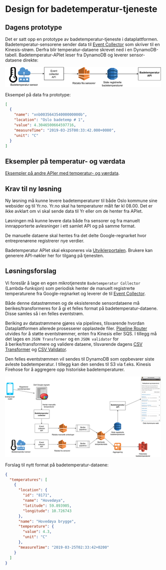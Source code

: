 Design for badetemperatur-tjeneste
==================================

## Dagens prototype

Det er satt opp en prototype av badetemperatur-tjeneste i
dataplattformen. Badetemperatur-sensorene sender data til
[Event Collector](https://github.oslo.kommune.no/origo-dataplatform/event-collector)
som skriver til en Kinesis-strøm. Derfra blir temperatur-dataene
skrevet ned i en DynamoDB-tabell. Badetemperatur-APIet leser fra
DynamoDB og leverer sensor-dataene direkte:

<img src="Badetemperatur_prototype.png" width="600px"></img>

Eksempel på data fra prototype:

```json
[
  {
    "name": "xnb003564354000000000b",
    "location": "Oslo badetemp # 1",
    "value": 4.3046500664597716,
    "measureTime": "2019-03-25T00:33:42.000+0000",
    "unit": "C"
  }
]
```


## Eksempler på temperatur- og værdata

[Eksempler på andre APIer med temperatur- og værdata](API_eksempler.md).


## Krav til ny løsning

Ny løsning må kunne levere badetemperaturer til både Oslo kommune sine
websider og til Yr.no. Yr.no skal ha temperaturer målt før kl 08.00.
Det er ikke avklart om vi skal sende data til Yr eller om de henter fra
APIet.

Løsningen må kunne levere data både fra sensorer og fra manuelt
innrapporterte avlesninger i ett samlet API og på samme format.

De manuelle dataene skal hentes fra det delte Google-regnarket hvor
entreprenørene registrerer nye verdier.

Badetemperatur APIet skal eksponeres via
[Utviklerportalen](https://developer.oslo.kommune.no/). Brukere kan
generere API-nøkler her for tilgang på tjenesten.


## Løsningsforslag

Vi foreslår å lage en egen mikrotjeneste `Badetemperatur Collector`
(Lambda-funksjon) som periodisk henter de manuelt registrerte
temperaturene fra Google-regnarket og leverer de til
[Event Collector](https://github.oslo.kommune.no/origo-dataplatform/event-collector).

Både denne datastrømmen og de eksisterende sensordataene må
berikes/transformeres for å gi et felles format på
badetemperatur-dataene. Disse samles så i en felles eventstrøm.

Beriking av datastrømmene gjøres via pipelines, tilsvarende hvordan
Dataplattformen allerede prosesserer opplastede filer.
[Pipeline Router](https://github.oslo.kommune.no/origo-dataplatform/pipeline-router)
utvides for å støtte eventstrømmer, enten fra Kinesis eller SQS.
I tillegg må det lages en `JSON Transformer` og en `JSON validator` for
å berike/transformere og validere dataene, tilsvarende dagens
[CSV Transformer](https://github.oslo.kommune.no/origo-dataplatform/csv-transformer)
og [CSV Validator](https://github.oslo.kommune.no/origo-dataplatform/csv-validator).

Den felles eventstrømmen vil sendes til DynamoDB som oppbevarer siste
avleste badetemperatur. I tillegg kan den sendes til S3 via f.eks.
Kinesis Firehose for å aggregere opp historiske badetemperaturer.

<img src="Badetemperatur_service.png" width="800px"></img>

Forslag til nytt format på badetemperatur-dataene:

```json
{
  "temperatures": [
    {
      "location": {
        "id": "8171",
        "name": "Hovedøya",
        "latitude": 59.893905,
        "longitude": 10.726743
      },
      "name": "Hovedøya brygge",
      "temperature": {
        "value": 4.3,
        "unit": "C"
      },
      "measureTime": "2019-03-25T02:33:42+0200"
    }
  ]
}
```